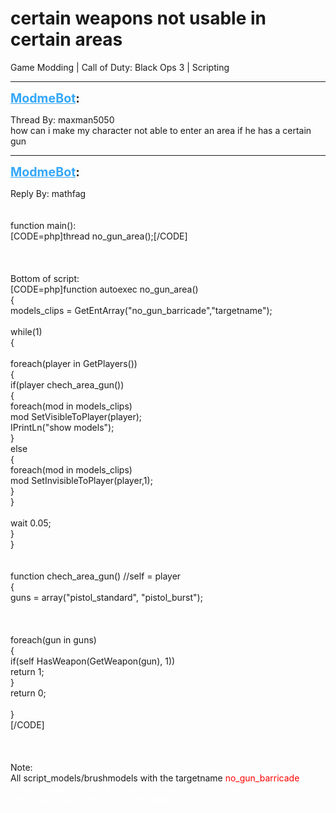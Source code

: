 # certain weapons not usable in certain areas
Game Modding | Call of Duty: Black Ops 3 | Scripting

---
<strong style="font-size: 1.4em;"><span style="text-decoration: underline;text-decoration-color: #34a7f9;"><span style="color:#34a7f9;">ModmeBot</span></span>:</strong>

<p>Thread By: maxman5050<br />how can i make my character not able to enter an area if he has a certain gun</p>

---
<strong style="font-size: 1.4em;"><span style="text-decoration: underline;text-decoration-color: #34a7f9;"><span style="color:#34a7f9;">ModmeBot</span></span>:</strong>

<p>Reply By: mathfag<br /> <br /> <br />function main():<br />[CODE=php]thread no_gun_area();[/CODE]<br /> <br /> <br /> <br />Bottom of script:<br />[CODE=php]function autoexec no_gun_area()<br />{<br />models_clips = GetEntArray(&quot;no_gun_barricade&quot;,&quot;targetname&quot;);<br /><br />while(1)<br />	{<br /><br />	foreach(player in GetPlayers())<br />		{<br />		if(player chech_area_gun())<br />			{<br />			foreach(mod in models_clips)<br />				mod SetVisibleToPlayer(player);<br />			IPrintLn(&quot;show models&quot;);<br />			}<br />		else<br />			{<br />			foreach(mod in models_clips) <br />				mod SetInvisibleToPlayer(player,1);<br />			}<br />		}<br /><br />	wait 0.05;<br />	}<br />}<br /><br /><br />function chech_area_gun() //self = player<br />{<br />guns = array(&quot;pistol_standard&quot;, &quot;pistol_burst&quot;);<br /><br /><br /><br />foreach(gun in guns)<br />	{<br />	if(self HasWeapon(GetWeapon(gun), 1))<br />		return 1;<br />	}<br />return 0;<br /><br />}<br />[/CODE]<br /> <br /> <br /> <br />Note:<br />All script_models/brushmodels with the targetname <span style="color:#ff0000;">no_gun_barricade<span style="color:#ffffff;">will show to a player when they posses a gun from the function check_area_gun() and hide if they don&#39;t</span></span></p>
